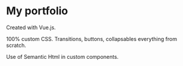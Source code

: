 # My portfolio

Created with Vue.js. 

100% custom CSS. Transitions, buttons, collapsables everything from scratch. 

Use of Semantic Html in custom components.




